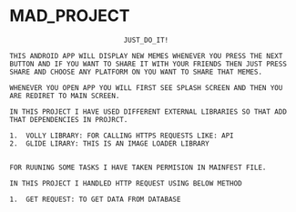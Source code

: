 # MAD_PROJECT

								JUST_DO_IT!

	THIS ANDROID APP WILL DISPLAY NEW MEMES WHENEVER YOU PRESS THE NEXT BUTTON AND IF YOU WANT TO SHARE IT WITH YOUR FRIENDS THEN JUST PRESS SHARE AND CHOOSE ANY PLATFORM ON YOU WANT TO SHARE THAT MEMES.

	WHENEVER YOU OPEN APP YOU WILL FIRST SEE SPLASH SCREEN AND THEN YOU ARE REDIRET TO MAIN SCREEN.

	IN THIS PROJECT I HAVE USED DIFFERENT EXTERNAL LIBRARIES SO THAT ADD THAT DEPENDENCIES IN PROJRCT.

	1.	VOLLY LIBRARY: FOR CALLING HTTPS REQUESTS LIKE: API
	2.	GLIDE LIRARY: THIS IS AN IMAGE LOADER LIBRARY


	FOR RUUNING SOME TASKS I HAVE TAKEN PERMISION IN MAINFEST FILE.

	IN THIS PROJECT I HANDLED HTTP REQUEST USING BELOW METHOD

	1.	GET REQUEST: TO GET DATA FROM DATABASE
  
  
  

